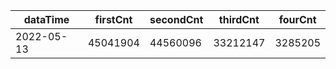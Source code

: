 |dataTime|firstCnt|secondCnt|thirdCnt|fourCnt|
|-|-|-|-|-|
|2022-05-13|45041904|44560096|33212147|3285205|